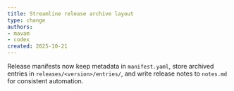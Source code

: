 ```yaml
---
title: Streamline release archive layout
type: change
authors:
- mavam
- codex
created: 2025-10-21
---
```


Release manifests now keep metadata in `manifest.yaml`, store archived entries in `releases/<version>/entries/`, and write release notes to `notes.md` for consistent automation.
